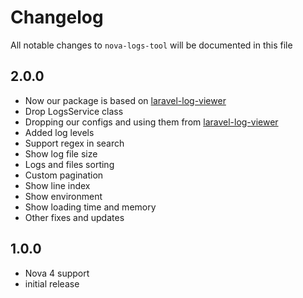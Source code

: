# Changelog

All notable changes to `nova-logs-tool` will be documented in this file

## 2.0.0

- Now our package is based on [laravel-log-viewer](https://github.com/stepanenko3/laravel-log-viewer)
- Drop LogsService class
- Dropping our configs and using them from [laravel-log-viewer](https://github.com/stepanenko3/laravel-log-viewer)
- Added log levels
- Support regex in search
- Show log file size
- Logs and files sorting
- Custom pagination
- Show line index
- Show environment
- Show loading time and memory
- Other fixes and updates

## 1.0.0

- Nova 4 support
- initial release
